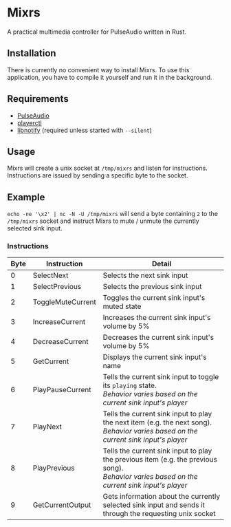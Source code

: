 # Mixrs

A practical multimedia controller for PulseAudio written in Rust.

## Installation
There is currently no convenient way to install Mixrs. To use this application, you have to compile it yourself and run it in the background.

## Requirements
- [PulseAudio](https://www.freedesktop.org/wiki/Software/PulseAudio/)
- [playerctl](https://wiki.archlinux.org/title/MPRIS#Playerctl)
- [libnotify](https://gitlab.gnome.org/GNOME/libnotify) (required unless started with `--silent`)

## Usage
Mixrs will create a unix socket at `/tmp/mixrs` and listen for instructions. Instructions are issued by sending a specific byte to the socket.

## Example
`echo -ne '\x2' | nc -N -U /tmp/mixrs` will send a byte containing `2` to the `/tmp/mixrs` socket and instruct Mixrs to mute / unmute the currently selected sink input.

### Instructions
|Byte|Instruction|Detail|
|---|---|---|
|0|SelectNext|Selects the next sink input|
|1|SelectPrevious|Selects the previous sink input|
|2|ToggleMuteCurrent|Toggles the current sink input's muted state|
|3|IncreaseCurrent|Increases the current sink input's volume by 5%|
|4|DecreaseCurrent|Decreases the current sink input's volume by 5%|
|5|GetCurrent|Displays the current sink input's name|
|6|PlayPauseCurrent|Tells the current sink input to toggle its `playing` state.<br>*Behavior varies based on the current sink input's player*|
|7|PlayNext|Tells the current sink input to play the next item (e.g. the next song).<br>*Behavior varies based on the current sink input's player*|
|8|PlayPrevious|Tells the current sink input to play the previous item (e.g. the previous song).<br>*Behavior varies based on the current sink input's player*|
|9|GetCurrentOutput|Gets information about the currently selected sink input and sends it through the requesting unix socket|
